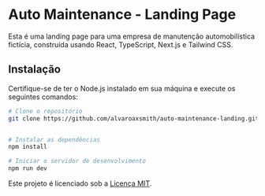 # Auto Maintenance - Landing Page

Esta é uma landing page para uma empresa de manutenção automobilística fictícia, construída usando React, TypeScript, Next.js e Tailwind CSS.

## Instalação

Certifique-se de ter o Node.js instalado em sua máquina e execute os seguintes comandos:
```bash
# Clone o repositório
git clone https://github.com/alvaroaxsmith/auto-maintenance-landing.git


# Instalar as dependências
npm install

# Iniciar o servidor de desenvolvimento
npm run dev
```

Este projeto é licenciado sob a [Licença MIT](https://github.com/alvaroaxsmith/auto-maintenance-landing/blob/main/LICENSE).
